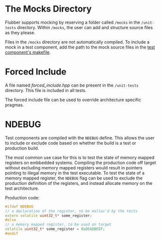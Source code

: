 # The Mocks Directory
Flubber supports mocking by reserving a folder called `/mocks` in the `/unit-tests` directory.
Within `/mocks`, the user can add and structure source files as they please.

Files in the `/mocks` directory are not automatically compiled.
To include a mock in a test component, add the path to the mock source files in the [test component's makefile](./test-components.md#structure-of-a-test-component).

# Forced Include
A file named _forced_include.hpp_ can be present in the `/unit-tests` directory.
This file is included in all tests.

The forced include file can be used to override architecture specific pragmas.

# NDEBUG
Test components are compiled with the `NDEBUG` define.
This allows the user to include or exclude code based on whether the build is a test or production build.

The most common use case for this is to test the state of memory mapped registers on embbedded systems.
Compiling the production code off target without excluding memory mapped registers would result in pointers pointing to illegal memory in the test executable.
To test the state of a memory mapped register, the `NDEBUG` flag can be used to exclude the production definition of the registers, and instead allocate memory on the test architecture.

Production code:
```cpp
#ifdef NDEBUG
// a declaration of the register, to be malloc'd by the tests
extern volatile uint32_t* some_register;
#else
// a memory mapped register, to be used on target
volatile uint32_t* some_register = 0xDEADBEEF;
#endif
```
